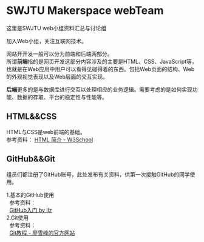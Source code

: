 # SWJTU  Makerspace webTeam
这里是SWJTU web小组资料汇总与讨论组

加入Web小组，关注互联网技术。

网站开开发一般可以分为前端和后端两部分。  
所谓**前端**指的是网页开发这部分内容涉及的主要是HTML、CSS、JavaScript等，也就是在Web应用中用户可以看得见碰得着的东西。包括Web页面的结构、Web的外观视觉表现以及Web层面的交互实现。  

**后端**更多的是与数据库进行交互以处理相应的业务逻辑。需要考虑的是如何实现功能、数据的存取、平台的稳定性与性能等。

## HTML&&CSS

HTML与CSS是web前端的基础。  
参考资料：
<a href="http://www.w3school.com.cn/html/html_intro.asp" target="_blank">HTML 简介 - W3School</a>

## GitHub&&Git

组员们都注册了GitHub账号，此处发布有关资料，供第一次接触GitHub的同学使用。

1.基本的GitHub使用<br>
&nbsp;&nbsp;参考资料：<br>
&nbsp;&nbsp;<a href="https://lianglanzheng.github.io/HW-Guide/1.1.html" target="_blank">GitHub入门 by llz</a><br>
2.Git使用<br>
&nbsp;&nbsp;参考资料：<br>
&nbsp;&nbsp;<a href="http://www.liaoxuefeng.com/wiki/0013739516305929606dd18361248578c67b8067c8c017b000" target="_blank">Git教程 - 廖雪峰的官方网站</a>
